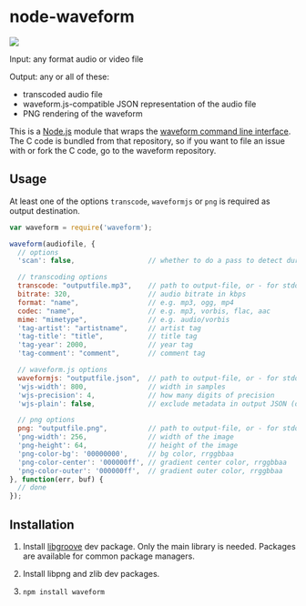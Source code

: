 # node-waveform

![](http://i.imgur.com/oNy41Cr.png)

Input: any format audio or video file

Output: any or all of these:

 * transcoded audio file
 * waveform.js-compatible JSON representation of the audio file
 * PNG rendering of the waveform

This is a [Node.js](http://nodejs.org) module that wraps the [waveform command
line interface](https://github.com/andrewrk/waveform). The C code is bundled
from that repository, so if you want to file an issue with or fork the C code,
go to the waveform repository.

## Usage

At least one of the options `transcode`, `waveformjs` or `png` is required as
output destination.

```js
var waveform = require('waveform');

waveform(audiofile, {
  // options
  'scan': false,                  // whether to do a pass to detect duration

  // transcoding options
  transcode: "outputfile.mp3",    // path to output-file, or - for stdout as a Buffer
  bitrate: 320,                   // audio bitrate in kbps
  format: "name",                 // e.g. mp3, ogg, mp4
  codec: "name",                  // e.g. mp3, vorbis, flac, aac
  mime: "mimetype",               // e.g. audio/vorbis
  'tag-artist': "artistname",     // artist tag
  'tag-title': "title",           // title tag
  'tag-year': 2000,               // year tag
  'tag-comment': "comment",       // comment tag

  // waveform.js options
  waveformjs: "outputfile.json",  // path to output-file, or - for stdout as a Buffer
  'wjs-width': 800,               // width in samples
  'wjs-precision': 4,             // how many digits of precision
  'wjs-plain': false,             // exclude metadata in output JSON (default off)

  // png options
  png: "outputfile.png",          // path to output-file, or - for stdout as a Buffer
  'png-width': 256,               // width of the image
  'png-height': 64,               // height of the image
  'png-color-bg': '00000000',     // bg color, rrggbbaa
  'png-color-center': '000000ff', // gradient center color, rrggbbaa
  'png-color-outer': '000000ff',  // gradient outer color, rrggbbaa
}, function(err, buf) {
  // done
});
```

## Installation

1. Install [libgroove](https://github.com/andrewrk/libgroove) dev package.
   Only the main library is needed. Packages are available for common
   package managers.

2. Install libpng and zlib dev packages.

3. `npm install waveform`

